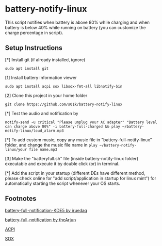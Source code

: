 # battery-notify-linux

This script notifies when battery is above 80% while charging and when battery is below 40% while running on battery (you can customize the charge percentage in script).

## Setup Instructions

[*] Install git (if already installed, ignore)

```sudo apt install git```

[1] Install battery information viewer

```sudo apt install acpi sox libsox-fmt-all libnotify-bin```

[2] Clone this project in your home folder

```git clone https://github.com/s01k/battery-notify-linux```

[*] Test the audio and notification by

```notify-send -u critical "Please unplug your AC adapter" "Battery level can charge above 80%" -i battery-full-charged && play ~/battery-notify-linux/loud_alarm.mp3```

[*] To add custom music, copy any music file in "battery-full-notify-linux" folder, and change the music file name in
```play ~/battery-notify-linux/your file name.mp3```

[3] Make the "batteryfull.sh" file (inside battery-notify-linux folder) executable and execute it by double click (or) in terminal.

[*] Add the script in your startup (different DEs have different method, please check online for "add script/application in startup for linux mint") for automatically starting the script whenever your OS starts.

## Footnotes

[battery-full-notification-KDE5 by jruedaq](https://github.com/jruedaq/battery-full-notification-KDE5)

[battery-full-notification by theArjun](https://github.com/theArjun/battery-full-notification)

[ACPI](https://tldp.org/HOWTO/html_single/ACPI-HOWTO/)

[SOX](https://linux.die.net/man/1/sox)

